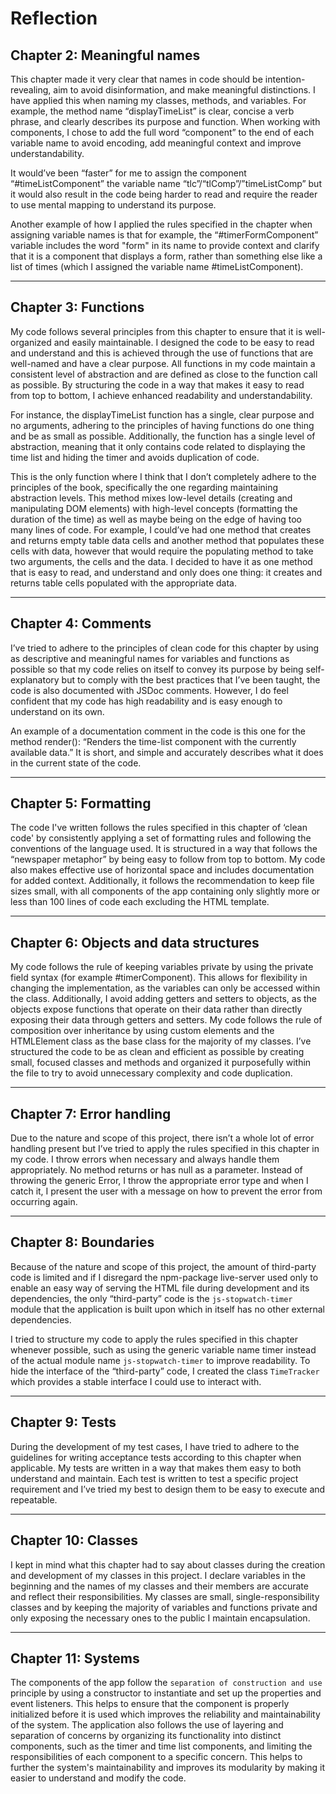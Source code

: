 # **Reflection**

## Chapter 2: Meaningful names

This chapter made it very clear that names in code should be intention-revealing, aim to avoid disinformation, and make meaningful distinctions. I have applied this when naming my classes, methods, and variables. For example, the method name “displayTimeList” is clear, concise a verb phrase, and clearly describes its purpose and function. When working with components, I chose to add the full word “component” to the end of each variable name to avoid encoding, add meaningful context and improve understandability. 

It would’ve been “faster” for me to assign the component “#timeListComponent” the variable name “tlc”/“tlComp”/”timeListComp” but it would also result in the code being harder to read and require the reader to use mental mapping to understand its purpose.

Another example of how I applied the rules specified in the chapter when assigning variable names is that for example, the “#timerFormComponent” variable includes the word "form" in its name to provide context and clarify that it is a component that displays a form, rather than something else like a list of times (which I assigned the variable name #timeListComponent).

----

## Chapter 3: Functions

My code follows several principles from this chapter to ensure that it is well-organized and easily maintainable. I designed the code to be easy to read and understand and this is achieved through the use of functions that are well-named and have a clear purpose. All functions in my code maintain a consistent level of abstraction and are defined as close to the function call as possible. By structuring the code in a way that makes it easy to read from top to bottom, I achieve enhanced readability and understandability. 




For instance, the displayTimeList function has a single, clear purpose and no arguments, adhering to the principles of having functions do one thing and be as small as possible. Additionally, the function has a single level of abstraction, meaning that it only contains code related to displaying the time list and hiding the timer and avoids duplication of code. 



This is the only function where I think that I don’t completely adhere to the principles of the book, specifically the one regarding maintaining abstraction levels. This method mixes low-level details (creating and manipulating DOM elements) with high-level concepts (formatting the duration of the time) as well as maybe being on the edge of having too many lines of code. For example, I could’ve had one method that creates and returns empty table data cells and another method that populates these cells with data, however that would require the populating method to take two arguments, the cells and the data. I decided to have it as one method that is easy to read, and understand and only does one thing: it creates and returns table cells populated with the appropriate data.




-----



## Chapter 4: Comments

I’ve tried to adhere to the principles of clean code for this chapter by using as descriptive and meaningful names for variables and functions as possible so that my code relies on itself to convey its purpose by being self-explanatory but to comply with the best practices that I’ve been taught, the code is also documented with JSDoc comments. However, I do feel confident that my code has high readability and is easy enough to understand on its own. 

An example of a documentation comment in the code is this one for the method render(): “Renders the time-list component with the currently available data.” It is short, and simple and accurately describes what it does in the current state of the code.

----

## Chapter 5: Formatting

The code I've written follows the rules specified in this chapter of ‘clean code' by consistently applying a set of formatting rules and following the conventions of the language used. It is structured in a way that follows the “newspaper metaphor” by being easy to follow from top to bottom. My code also makes effective use of horizontal space and includes documentation for added context. Additionally, it follows the recommendation to keep file sizes small, with all components of the app containing only slightly more or less than 100 lines of code each excluding the HTML template.

--- 

## Chapter 6: Objects and data structures

My code follows the rule of keeping variables private by using the private field syntax (for example #timerComponent). This allows for flexibility in changing the implementation, as the variables can only be accessed within the class. Additionally, I avoid adding getters and setters to objects, as the objects expose functions that operate on their data rather than directly exposing their data through getters and setters. My code follows the rule of composition over inheritance by using custom elements and the HTMLElement class as the base class for the majority of my classes. I’ve structured the code to be as clean and efficient as possible by creating small, focused classes and methods and organized it purposefully within the file to try to avoid unnecessary complexity and code duplication.

----

## Chapter 7: Error handling

Due to the nature and scope of this project, there isn’t a whole lot of error handling present but I’ve tried to apply the rules specified in this chapter in my code. I throw errors when necessary and always handle them appropriately. No method returns or has null as a parameter. Instead of throwing the generic Error, I throw the appropriate error type and when I catch it, I present the user with a message on how to prevent the error from occurring again. 

----

## Chapter 8: Boundaries

Because of the nature and scope of this project, the amount of third-party code is limited and if I disregard the npm-package live-server used only to enable an easy way of serving the HTML file during development and its dependencies, the only “third-party” code is the `js-stopwatch-timer` module that the application is built upon which in itself has no other external dependencies.

I tried to structure my code to apply the rules specified in this chapter whenever possible, such as using the generic variable name timer instead of the actual module name `js-stopwatch-timer` to improve readability. To hide the interface of the “third-party” code, I created the class `TimeTracker` which provides a stable interface I could use to interact with. 

----

## Chapter 9: Tests

During the development of my test cases, I have tried to adhere to the guidelines for writing acceptance tests according to this chapter when applicable. My tests are written in a way that makes them easy to both understand and maintain. Each test is written to test a specific project requirement and I’ve tried my best to design them to be easy to execute and repeatable.

----

## Chapter 10: Classes

I kept in mind what this chapter had to say about classes during the creation and development of my classes in this project. I declare variables in the beginning and the names of my classes and their members are accurate and reflect their responsibilities. My classes are small, single-responsibility classes and by keeping the majority of variables and functions private and only exposing the necessary ones to the public I maintain encapsulation.

-----

## Chapter 11: Systems

The components of the app follow the `separation of construction and use` principle by using a constructor to instantiate and set up the properties and event listeners. This helps to ensure that the component is properly initialized before it is used which improves the reliability and maintainability of the system. The application also follows the use of layering and separation of concerns by organizing its functionality into distinct components, such as the timer and time list components, and limiting the responsibilities of each component to a specific concern. This helps to further the system's maintainability and improves its modularity by making it easier to understand and modify the code.
